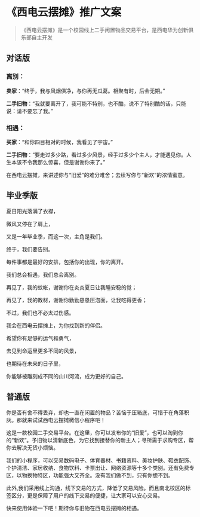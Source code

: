 # 《西电云摆摊》推广文案

> 《西电云摆摊》是一个校园线上二手闲置物品交易平台，是西电华为创新俱乐部自主开发

## 对话版

### **离别：**

​**卖家**：“终于，我与风烟俱净，与你再无瓜葛。相聚有时，后会无期。”

**二手旧物**：“我就要离开了，我可能不特别，也不酷，说不了特别酷的话，只能说：请不要忘了我。”

### **相遇：**

**买家**：“和你四目相对的时候，我看见了宇宙。”

**二手旧物**：“要走过多少路，看过多少风景，经手过多少个主人，才能遇见你。人生本该不令我那么惊喜，但是谢谢你来了。”

在西电云摆摊，来讲述你与“旧爱”的难分难舍；去续写你与“新欢”的浓情蜜意。

## 毕业季版

夏日阳光落满了衣襟，

微风又停在了肩上，

又是一年毕业季，而这一次，主角是我们。

终于，我们要告别。

每件事都是最好的安排，包括你的出现，你的离开。

我们总会相遇，我们总会离别。

再见了，我的蚊帐，谢谢你在炎炎夏日让我睡安稳的觉；

再见了，我的教材，谢谢你勤勤恳恳压泡面，让我吃得更香；

不过，我们也不必太过伤感。

我会在西电云摆摊上，为你找到新的伴侣。

希望你有足够的运气和勇气，

去见到命运里更多不同的风景，

也期待在未来的日子里，

你能够被雕刻成不同的山川河流，成为更好的自己。

##  普通版

​你是否有舍不得丢弃，却也一直在闲置的物品？苦恼于压箱底，可惜于在角落积灰。那就来试试西电云摆摊微信小程序吧！

这是一款校园二手交易平台。在这里，你可以发布你的“旧爱”，也可以淘到你的“新欢”。予旧物以清新底色，为它找到接替你的新主人；寻所需于求购专区，帮你去解决无货小烦恼。

我们的小程序，可以交易数码电子、体育器材、书籍资料、美妆护肤、鞋衣配饰、个护清洁、家居收纳、食物饮料、卡票出让、网络资源等十多个类别。还有免费专区，以物换物特区，功能强大又齐全。没有我们做不到，只有你想不到。

此外,我们采用线上沟通，线下交易的方式，降低了交易风险。而且南北校区的标签区分，更是保障了用户的线下交易的便捷，让大家可以安心交易。

快来使用体验一下吧！期待你与旧物在西电云摆摊的相遇。